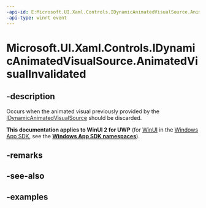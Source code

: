 ```yaml
---
-api-id: E:Microsoft.UI.Xaml.Controls.IDynamicAnimatedVisualSource.AnimatedVisualInvalidated
-api-type: winrt event
---
```


<!-- Event syntax.
abstract public event TypedEventHandler AnimatedVisualInvalidated<IDynamicAnimatedVisualSource,  object>
-->

# Microsoft.UI.Xaml.Controls.IDynamicAnimatedVisualSource.AnimatedVisualInvalidated

## -description

Occurs when the animated visual previously provided by the [IDynamicAnimatedVisualSource](idynamicanimatedvisualsource.md) should be discarded.

**This documentation applies to WinUI 2 for UWP** (for [WinUI](/windows/apps/winui/winui3/) in the [Windows App SDK](/windows/apps/windows-app-sdk/), see the **[Windows App SDK namespaces](/windows/windows-app-sdk/api/winrt/)**).

## -remarks

## -see-also

## -examples

